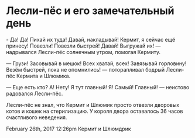 # Лесли-пёс и его замечательный день

\- Да! Да! Пихай их туда! Давай, накладывай! Кермит, я сейчас ещё
принесу! Повезли! Повезли быстрей! Давай! Выгружай их! — надрывался
Лесли-пёс солнечным утром, помогая Кермиту.

— Грузи! Засовывай в мешок! Всех хватай, всех! Завязывай горловину!
Везём быстрей, пока не опомнились! — поторапливал бодрый Лесли-пёс
Кермита и Шлюмика.

— Еще есть кто? А! Нету! Я тут главный! Я! Самый! Главный! — неистово
радовался Лесли-пёс.

Лесли-пёс не знал, что Кермит и Шлюмик просто отвезли дворовых котов и
кошек на стерилизацию. У короля двора оставалось 36 часов счастливого
неведения.

<span id="timestamp"> February 26th, 2017 12:26pm </span> <span
class="tag">Кермит и Шлюмдрик</span>

